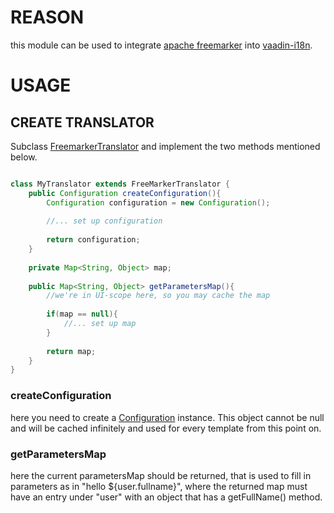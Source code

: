 # REASON

this module can be used to integrate [apache freemarker](http://freemarker.org) into [vaadin-i18n](https://github.com/berndhopp/vaadin-i18n).

# USAGE

## CREATE TRANSLATOR

Subclass [FreemarkerTranslator](https://github.com/berndhopp/vaadin-i18n-freemarker/blob/master/src/main/java/org/vaadin/i18n/freemarker/FreemarkerTranslator.java) and implement
the two methods mentioned below.

```java

class MyTranslator extends FreeMarkerTranslator {
    public Configuration createConfiguration(){
        Configuration configuration = new Configuration();
        
        //... set up configuration
        
        return configuration;
    }
    
    private Map<String, Object> map;
    
    public Map<String, Object> getParametersMap(){
        //we're in UI-scope here, so you may cache the map
        
        if(map == null){
            //... set up map
        }
        
        return map;
    }
}

```

### createConfiguration

here you need to create a [Configuration](http://freemarker.org/docs/pgui_quickstart_createconfiguration.html) instance. This object cannot be null and 
will be cached infinitely and used for every template from this point on.

### getParametersMap

here the current parametersMap should be returned, that is used to fill in parameters as in "hello ${user.fullname}", where the returned map must have an entry under 
"user" with an object that has a getFullName() method.
